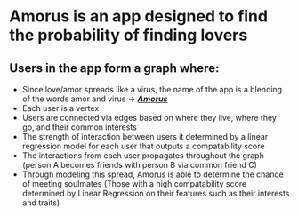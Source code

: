 # Amorus is an app designed to find the probability of finding lovers

## Users in the app form a graph where: 
  <ul>
  <li> Since love/amor spreads like a virus, the name of the app is a blending of the words amor and virus -> <a href= "http://elijahhuang.com" target = "_blank"> <strong><em>Amorus</em></strong> </a> </li>
  <li> Each user is a vertex </li>
  <li> Users are connected via edges based on where they live, where they go, and their common interests </li>
  <li> The strength of interaction between users it determined by a linear regression model for each user that outputs a compatability score </li>
  <li>The interactions from each user propagates throughout the graph (person A becomes friends with person B via common friend C) </li>
  <li> Through modeling this spread, Amorus is able to determine the chance of meeting soulmates (Those with a high compatability score determined by Linear Regression on their features such as their interests and traits) </li>
  </ul>
  
